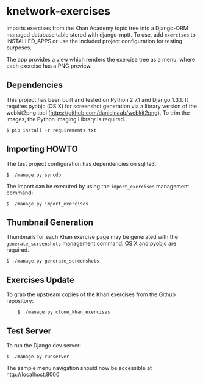 knetwork-exercises
==================
Imports exercises from the Khan Academy topic tree into a Django-ORM managed
database table stored with django-mptt.  To use, add `exercises` to
INSTALLED_APPS or use the included project configuration for testing purposes.

The app provides a view which renders the exercise tree as a menu, where each
exercise has a PNG preview.

Dependencies
------------
This project has been built and tested on Python 2.7.1 and Django 1.3.1.
It requires pyobjc (OS X) for screenshot generation via a library version of
the webkit2png tool (https://github.com/danielnaab/webkit2png).  To trim the
images, the Python Imaging Library is required.

    $ pip install -r requirements.txt

Importing HOWTO
---------------
The test project configuration has dependencies on sqlite3.

    $ ./manage.py syncdb

The import can be executed by using the `import_exercises` management command:

    $ ./manage.py import_exercises

Thumbnail Generation
--------------------
Thumbnails for each Khan exercise page may be generated with the
`generate_screenshots` management command.  OS X and pyobjc are required.

    $ ./manage.py generate_screenshots

Exercises Update
----------------
To grab the upstream copies of the Khan exercises from the Github repository:

		$ ./manage.py clone_khan_exercises

Test Server
-----------
To run the Django dev server:

    $ ./manage.py runserver

The sample menu navigation should now be accessible at http://localhost:8000
